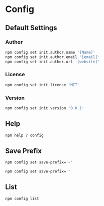 # Config

## Default Settings

### Author

```sh
npm config set init.author.name '[Name]'
npm config set init.author.email '[email]'
npm config set init.author.url '[website]'
```

### License

```sh
npm config set init.license 'MIT'
```

### Version

```sh
npm config set init.version '0.0.1'
```

## Help

```sh
npm help 7 config
```

## Save Prefix

```sh
npm config set save-prefix='~'
```

```sh
npm config set save-prefix=''
```

## List

```sh
npm config list
```
